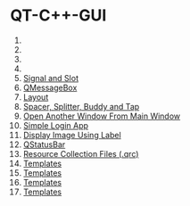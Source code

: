 # QT-C++-GUI
1.
2.
3.
4.
5. [Signal and Slot](https://github.com/fethicekinmez/QT-Cpp-GUI/tree/main/5_Signals_and_Slots)
6. [QMessageBox](https://github.com/fethicekinmez/QT-Cpp-GUI/tree/main/6_QMessageBox)
7. [Layout](https://github.com/fethicekinmez/QT-Cpp-GUI/tree/main/7_Layouts)
8. [Spacer, Splitter, Buddy and Tap](https://github.com/fethicekinmez/QT-Cpp-GUI/tree/main/8_Spacers_Splitter_Buddy_Tabs)
9. [Open Another Window From Main Window](https://github.com/fethicekinmez/QT-Cpp-GUI/tree/main/9_Another_Window_From_MainWindow)
10. [Simple Login App](https://github.com/fethicekinmez/QT-Cpp-GUI/tree/main/10_Simple_Login_App)
11. [Display Image Using Label](https://github.com/fethicekinmez/QT-Cpp-GUI/tree/main/11_Displayi_Image_Using_Label)
12. [QStatusBar](https://github.com/fethicekinmez/QT-Cpp-GUI/tree/main/12_QStatusBar)
13. [Resource Collection Files (.qrc)](https://github.com/fethicekinmez/QT-Cpp-GUI/tree/main/13_Resource_Collection_Files)
14. [Templates]()
15. [Templates]()
16. [Templates]()
17. [Templates]()
